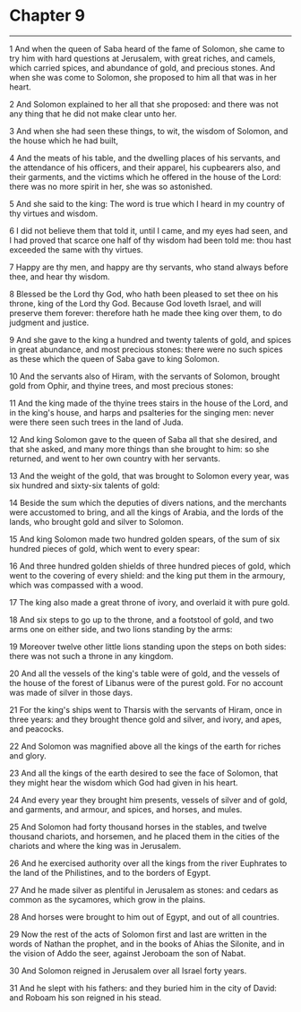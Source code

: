 # Chapter 9

***

1 And when the queen of Saba heard of the fame of Solomon, she came to try him with hard questions at Jerusalem, with great riches, and camels, which carried spices, and abundance of gold, and precious stones. And when she was come to Solomon, she proposed to him all that was in her heart.

2 And Solomon explained to her all that she proposed: and there was not any thing that he did not make clear unto her.

3 And when she had seen these things, to wit, the wisdom of Solomon, and the house which he had built,

4 And the meats of his table, and the dwelling places of his servants, and the attendance of his officers, and their apparel, his cupbearers also, and their garments, and the victims which he offered in the house of the Lord: there was no more spirit in her, she was so astonished.

5 And she said to the king: The word is true which I heard in my country of thy virtues and wisdom.

6 I did not believe them that told it, until I came, and my eyes had seen, and I had proved that scarce one half of thy wisdom had been told me: thou hast exceeded the same with thy virtues.

7 Happy are thy men, and happy are thy servants, who stand always before thee, and hear thy wisdom.

8 Blessed be the Lord thy God, who hath been pleased to set thee on his throne, king of the Lord thy God. Because God loveth Israel, and will preserve them forever: therefore hath he made thee king over them, to do judgment and justice.

9 And she gave to the king a hundred and twenty talents of gold, and spices in great abundance, and most precious stones: there were no such spices as these which the queen of Saba gave to king Solomon.

10 And the servants also of Hiram, with the servants of Solomon, brought gold from Ophir, and thyine trees, and most precious stones:

11 And the king made of the thyine trees stairs in the house of the Lord, and in the king's house, and harps and psalteries for the singing men: never were there seen such trees in the land of Juda.

12 And king Solomon gave to the queen of Saba all that she desired, and that she asked, and many more things than she brought to him: so she returned, and went to her own country with her servants.

13 And the weight of the gold, that was brought to Solomon every year, was six hundred and sixty-six talents of gold:

14 Beside the sum which the deputies of divers nations, and the merchants were accustomed to bring, and all the kings of Arabia, and the lords of the lands, who brought gold and silver to Solomon.

15 And king Solomon made two hundred golden spears, of the sum of six hundred pieces of gold, which went to every spear:

16 And three hundred golden shields of three hundred pieces of gold, which went to the covering of every shield: and the king put them in the armoury, which was compassed with a wood.

17 The king also made a great throne of ivory, and overlaid it with pure gold.

18 And six steps to go up to the throne, and a footstool of gold, and two arms one on either side, and two lions standing by the arms:

19 Moreover twelve other little lions standing upon the steps on both sides: there was not such a throne in any kingdom.

20 And all the vessels of the king's table were of gold, and the vessels of the house of the forest of Libanus were of the purest gold. For no account was made of silver in those days.

21 For the king's ships went to Tharsis with the servants of Hiram, once in three years: and they brought thence gold and silver, and ivory, and apes, and peacocks.

22 And Solomon was magnified above all the kings of the earth for riches and glory.

23 And all the kings of the earth desired to see the face of Solomon, that they might hear the wisdom which God had given in his heart.

24 And every year they brought him presents, vessels of silver and of gold, and garments, and armour, and spices, and horses, and mules.

25 And Solomon had forty thousand horses in the stables, and twelve thousand chariots, and horsemen, and he placed them in the cities of the chariots and where the king was in Jerusalem.

26 And he exercised authority over all the kings from the river Euphrates to the land of the Philistines, and to the borders of Egypt.

27 And he made silver as plentiful in Jerusalem as stones: and cedars as common as the sycamores, which grow in the plains.

28 And horses were brought to him out of Egypt, and out of all countries.

29 Now the rest of the acts of Solomon first and last are written in the words of Nathan the prophet, and in the books of Ahias the Silonite, and in the vision of Addo the seer, against Jeroboam the son of Nabat.

30 And Solomon reigned in Jerusalem over all Israel forty years.

31 And he slept with his fathers: and they buried him in the city of David: and Roboam his son reigned in his stead.

